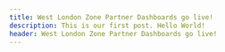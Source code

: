 ```yaml
---
title: West London Zone Partner Dashboards go live!
description: This is our first post. Hello World!
header: West London Zone Partner Dashboards go live!
---
```

